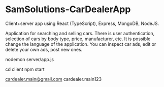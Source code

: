 # SamSolutions-CarDealerApp
Client+server app using React (TypeScript), Express, MongoDB, NodeJS.

Application for searching and selling cars. There is user authentication, selection of cars by body type, price, manufacturer, etc. It is possible change the language of the application. You can inspect car ads, edit or delete your own ads, post new ones.



nodemon server/app.js

cd client
npm start 

cardealer.main@gmail.com
cardealer.main123
